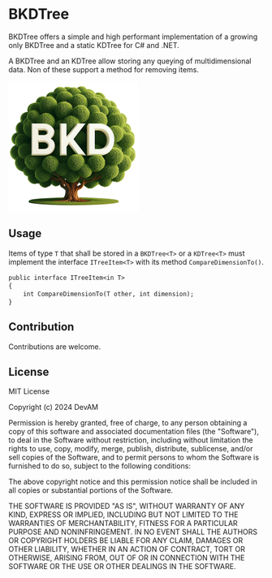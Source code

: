 # BKDTree

BKDTree offers a simple and high performant implementation of a growing only BKDTree and a static KDTree for C# and .NET. 

A BKDTree and an KDTree allow storing any queying of multidimensional data. Non of these support a method for removing items.

<img src="./icon.png" width="256" height="256"/>

## Usage
Items of type `T` that shall be stored in a `BKDTree<T>` or a `KDTree<T>` must implement the interface `ITreeItem<T>` with its method `CompareDimensionTo()`.

```Csharp
public interface ITreeItem<in T>
{
    int CompareDimensionTo(T other, int dimension);
}
```

## Contribution

Contributions are welcome.

## License

MIT License

Copyright (c) 2024 DevAM

Permission is hereby granted, free of charge, to any person obtaining a copy
of this software and associated documentation files (the "Software"), to deal
in the Software without restriction, including without limitation the rights
to use, copy, modify, merge, publish, distribute, sublicense, and/or sell
copies of the Software, and to permit persons to whom the Software is
furnished to do so, subject to the following conditions:

The above copyright notice and this permission notice shall be included in all
copies or substantial portions of the Software.

THE SOFTWARE IS PROVIDED "AS IS", WITHOUT WARRANTY OF ANY KIND, EXPRESS OR
IMPLIED, INCLUDING BUT NOT LIMITED TO THE WARRANTIES OF MERCHANTABILITY,
FITNESS FOR A PARTICULAR PURPOSE AND NONINFRINGEMENT. IN NO EVENT SHALL THE
AUTHORS OR COPYRIGHT HOLDERS BE LIABLE FOR ANY CLAIM, DAMAGES OR OTHER
LIABILITY, WHETHER IN AN ACTION OF CONTRACT, TORT OR OTHERWISE, ARISING FROM,
OUT OF OR IN CONNECTION WITH THE SOFTWARE OR THE USE OR OTHER DEALINGS IN THE
SOFTWARE.
